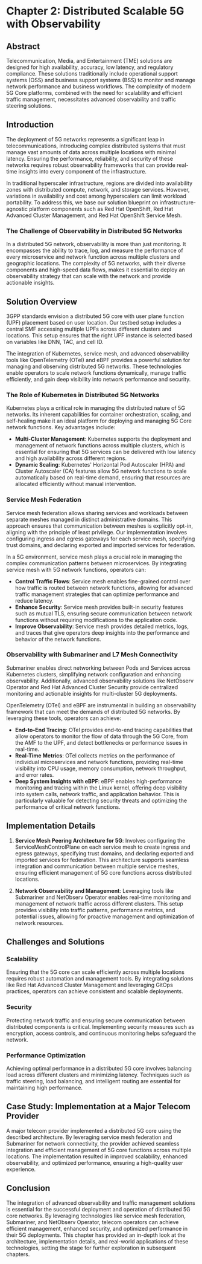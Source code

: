 # Chapter 2: Distributed Scalable 5G with Observability

## Abstract

Telecommunication, Media, and Entertainment (TME) solutions are designed for high availability, accuracy, low latency, and regulatory compliance. These solutions traditionally include operational support systems (OSS) and business support systems (BSS) to monitor and manage network performance and business workflows. The complexity of modern 5G Core platforms, combined with the need for scalability and efficient traffic management, necessitates advanced observability and traffic steering solutions.

## Introduction

The deployment of 5G networks represents a significant leap in telecommunications, introducing complex distributed systems that must manage vast amounts of data across multiple locations with minimal latency. Ensuring the performance, reliability, and security of these networks requires robust observability frameworks that can provide real-time insights into every component of the infrastructure.

In traditional hyperscaler infrastructure, regions are divided into availability zones with distributed compute, network, and storage services. However, variations in availability and cost among hyperscalers can limit workload portability. To address this, we base our solution blueprint on infrastructure-agnostic platform components such as Red Hat OpenShift, Red Hat Advanced Cluster Management, and Red Hat OpenShift Service Mesh.

### The Challenge of Observability in Distributed 5G Networks

In a distributed 5G network, observability is more than just monitoring. It encompasses the ability to trace, log, and measure the performance of every microservice and network function across multiple clusters and geographic locations. The complexity of 5G networks, with their diverse components and high-speed data flows, makes it essential to deploy an observability strategy that can scale with the network and provide actionable insights.

## Solution Overview

3GPP standards envision a distributed 5G core with user plane function (UPF) placement based on user location. Our testbed setup includes a central SMF accessing multiple UPFs across different clusters and locations. This setup ensures that the right UPF instance is selected based on variables like DNN, TAC, and cell ID.

The integration of Kubernetes, service mesh, and advanced observability tools like OpenTelemetry (OTel) and eBPF provides a powerful solution for managing and observing distributed 5G networks. These technologies enable operators to scale network functions dynamically, manage traffic efficiently, and gain deep visibility into network performance and security.

### The Role of Kubernetes in Distributed 5G Networks

Kubernetes plays a critical role in managing the distributed nature of 5G networks. Its inherent capabilities for container orchestration, scaling, and self-healing make it an ideal platform for deploying and managing 5G Core network functions. Key advantages include:

- **Multi-Cluster Management**: Kubernetes supports the deployment and management of network functions across multiple clusters, which is essential for ensuring that 5G services can be delivered with low latency and high availability across different regions.
- **Dynamic Scaling**: Kubernetes' Horizontal Pod Autoscaler (HPA) and Cluster Autoscaler (CA) features allow 5G network functions to scale automatically based on real-time demand, ensuring that resources are allocated efficiently without manual intervention.

### Service Mesh Federation

Service mesh federation allows sharing services and workloads between separate meshes managed in distinct administrative domains. This approach ensures that communication between meshes is explicitly opt-in, aligning with the principle of least privilege. Our implementation involves configuring ingress and egress gateways for each service mesh, specifying trust domains, and declaring exported and imported services for federation.

In a 5G environment, service mesh plays a crucial role in managing the complex communication patterns between microservices. By integrating service mesh with 5G network functions, operators can:

- **Control Traffic Flows**: Service mesh enables fine-grained control over how traffic is routed between network functions, allowing for advanced traffic management strategies that can optimize performance and reduce latency.
- **Enhance Security**: Service mesh provides built-in security features such as mutual TLS, ensuring secure communication between network functions without requiring modifications to the application code.
- **Improve Observability**: Service mesh provides detailed metrics, logs, and traces that give operators deep insights into the performance and behavior of the network functions.

### Observability with Submariner and L7 Mesh Connectivity

Submariner enables direct networking between Pods and Services across Kubernetes clusters, simplifying network configuration and enhancing observability. Additionally, advanced observability solutions like NetObserv Operator and Red Hat Advanced Cluster Security provide centralized monitoring and actionable insights for multi-cluster 5G deployments.

OpenTelemetry (OTel) and eBPF are instrumental in building an observability framework that can meet the demands of distributed 5G networks. By leveraging these tools, operators can achieve:

- **End-to-End Tracing**: OTel provides end-to-end tracing capabilities that allow operators to monitor the flow of data through the 5G Core, from the AMF to the UPF, and detect bottlenecks or performance issues in real-time.
- **Real-Time Metrics**: OTel collects metrics on the performance of individual microservices and network functions, providing real-time visibility into CPU usage, memory consumption, network throughput, and error rates.
- **Deep System Insights with eBPF**: eBPF enables high-performance monitoring and tracing within the Linux kernel, offering deep visibility into system calls, network traffic, and application behavior. This is particularly valuable for detecting security threats and optimizing the performance of critical network functions.

## Implementation Details

1. **Service Mesh Peering Architecture for 5G**: Involves configuring the ServiceMeshControlPlane on each service mesh to create ingress and egress gateways, specifying trust domains, and declaring exported and imported services for federation. This architecture supports seamless integration and communication between multiple service meshes, ensuring efficient management of 5G core functions across distributed locations.

2. **Network Observability and Management**: Leveraging tools like Submariner and NetObserv Operator enables real-time monitoring and management of network traffic across different clusters. This setup provides visibility into traffic patterns, performance metrics, and potential issues, allowing for proactive management and optimization of network resources.

## Challenges and Solutions

### Scalability

Ensuring that the 5G core can scale efficiently across multiple locations requires robust automation and management tools. By integrating solutions like Red Hat Advanced Cluster Management and leveraging GitOps practices, operators can achieve consistent and scalable deployments.

### Security

Protecting network traffic and ensuring secure communication between distributed components is critical. Implementing security measures such as encryption, access controls, and continuous monitoring helps safeguard the network.

### Performance Optimization

Achieving optimal performance in a distributed 5G core involves balancing load across different clusters and minimizing latency. Techniques such as traffic steering, load balancing, and intelligent routing are essential for maintaining high performance.

## Case Study: Implementation at a Major Telecom Provider

A major telecom provider implemented a distributed 5G core using the described architecture. By leveraging service mesh federation and Submariner for network connectivity, the provider achieved seamless integration and efficient management of 5G core functions across multiple locations. The implementation resulted in improved scalability, enhanced observability, and optimized performance, ensuring a high-quality user experience.

## Conclusion

The integration of advanced observability and traffic management solutions is essential for the successful deployment and operation of distributed 5G core networks. By leveraging technologies like service mesh federation, Submariner, and NetObserv Operator, telecom operators can achieve efficient management, enhanced security, and optimized performance in their 5G deployments. This chapter has provided an in-depth look at the architecture, implementation details, and real-world applications of these technologies, setting the stage for further exploration in subsequent chapters.
